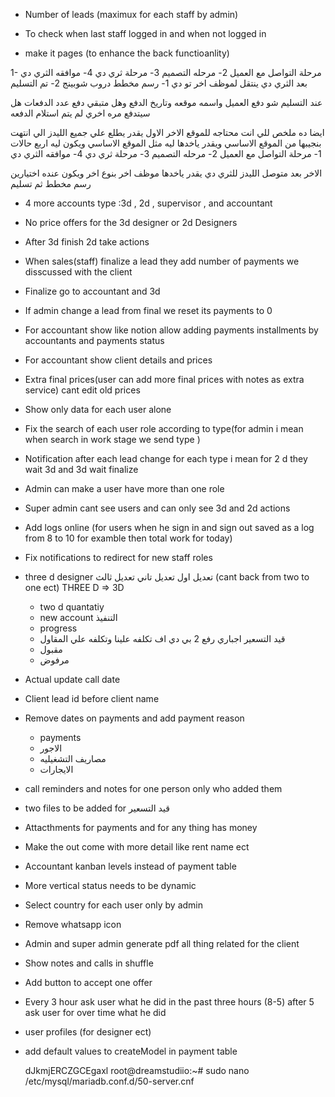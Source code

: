 - Number of leads (maximux for each staff by admin)
- To check when last staff logged in and when not logged in

- make it pages (to enhance the back functioanlity)

1- مرحلة التواصل مع العميل
2- مرحله التصميم
3- مرحلة ثري دي
4- موافقه الثري دي
بعد الثري دي ينتقل لموظف اخر تو دي
1- رسم مخطط دروب شوبينج
2- تم التسليم

عند التسليم شو دفع العميل واسمه موقعه وتاريخ الدفع وهل متبقي دفع عدد الدفعات هل سيتدفع مره اخري لم يتم استلام الدفعه

ايضا ده ملخص للي انت محتاجه للموقع الاخر
الاول يقدر يطلع علي جميع الليدز الي انتهت بنجيبها من الموقع الاساسي ويقدر ياخدها ليه مثل الموقع الاساسي
ويكون ليه اربع حالات
1- مرحلة التواصل مع العميل
2- مرحله التصميم
3- مرحلة ثري دي
4- موافقه الثري دي

الاخر بعد متوصل الليدز للثري دي يقدر ياخدها موظف اخر بنوع اخر
ويكون عنده اختيارين
رسم مخطط ثم تسليم

- 4 more accounts type :3d , 2d , supervisor , and accountant
- No price offers for the 3d designer or 2d Designers
- After 3d finish 2d take actions
- When sales(staff) finalize a lead they add number of payments we disscussed with the client
- Finalize go to accountant and 3d
- If admin change a lead from final we reset its payments to 0
- For accountant show like notion allow adding payments installments by accountants and payments status
- For accountant show client details and prices
- Extra final prices(user can add more final prices with notes as extra service) cant edit old prices
- Show only data for each user alone
- Fix the search of each user role according to type(for admin i mean when search in work stage we send type )
- Notification after each lead change for each type i mean for 2 d they wait 3d and 3d wait finalize
- Admin can make a user have more than one role
- Super admin cant see users and can only see 3d and 2d actions
- Add logs online (for users when he sign in and sign out saved as a log from 8 to 10 for examble then total work for today)
- Fix notifications to redirect for new staff roles
- three d designer تعديل اول تعديل تاني تعديل ثالث (cant back from two to one ect)
  THREE D => 3D
  - two d
    quantatiy
  - new account التنفيذ
  - progress
  - قيد التسعير اجباري رفع 2 بي دي اف تكلفه علينا وتكلفه علي المقاول
  - مقبول
  - مرفوض
- Actual update call date
- Client lead id before client name
- Remove dates on payments and add payment reason
  - payments
  - الاجور
  - مصاريف التشغيليه
  - الايجارات
- call reminders and notes for one person only who added them
- two files to be added for قيد التسعير
- Attacthments for payments and for any thing has money
- Make the out come with more detail like rent name ect
- Accountant kanban levels instead of payment table
- More vertical status needs to be dynamic
- Select country for each user only by admin
- Remove whatsapp icon
- Admin and super admin generate pdf all thing related for the client
- Show notes and calls in shuffle
- Add button to accept one offer
- Every 3 hour ask user what he did in the past three hours (8-5) after 5 ask user for over time what he did

- user profiles (for designer ect)
- add default values to createModel in payment table

  dJkmjERCZGCEgaxl
  root@dreamstudiio:~# sudo nano /etc/mysql/mariadb.conf.d/50-server.cnf
